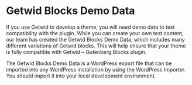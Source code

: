 # Getwid Blocks Demo Data

If you use Getwid to develop a theme, you will need demo data to test compatibility with the plugin. While you can create your own test content, our team has created the Getwid Blocks Demo Data, which includes many different variations of Getwid blocks. This will help ensure that your theme is fully compatible with Getwid – Gutenberg Blocks plugin.

The Getwid Blocks Demo Data is a WordPress export file that can be imported into any WordPress installation by using the WordPress Importer. You should import it into your local development environment.